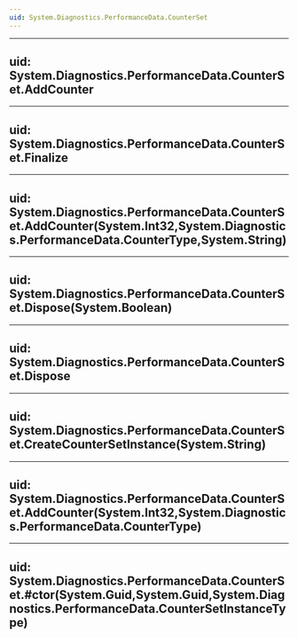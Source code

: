```yaml
---
uid: System.Diagnostics.PerformanceData.CounterSet
---
```


---
uid: System.Diagnostics.PerformanceData.CounterSet.AddCounter
---

---
uid: System.Diagnostics.PerformanceData.CounterSet.Finalize
---

---
uid: System.Diagnostics.PerformanceData.CounterSet.AddCounter(System.Int32,System.Diagnostics.PerformanceData.CounterType,System.String)
---

---
uid: System.Diagnostics.PerformanceData.CounterSet.Dispose(System.Boolean)
---

---
uid: System.Diagnostics.PerformanceData.CounterSet.Dispose
---

---
uid: System.Diagnostics.PerformanceData.CounterSet.CreateCounterSetInstance(System.String)
---

---
uid: System.Diagnostics.PerformanceData.CounterSet.AddCounter(System.Int32,System.Diagnostics.PerformanceData.CounterType)
---

---
uid: System.Diagnostics.PerformanceData.CounterSet.#ctor(System.Guid,System.Guid,System.Diagnostics.PerformanceData.CounterSetInstanceType)
---
